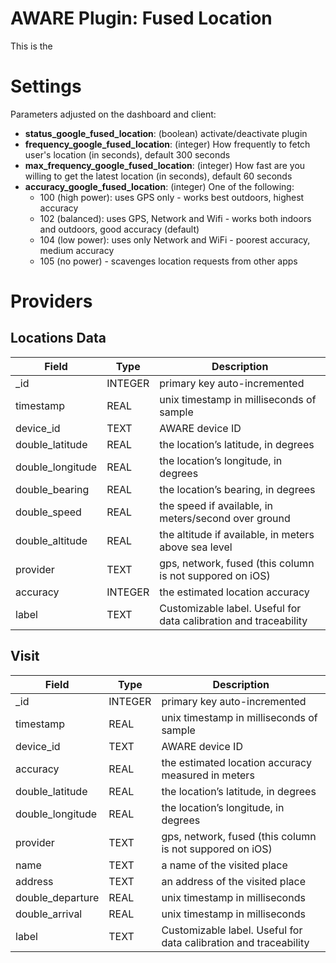 AWARE Plugin: Fused Location
===================================

This is the 

# Settings
Parameters adjusted on the dashboard and client:
* **status_google_fused_location**: (boolean) activate/deactivate plugin
* **frequency_google_fused_location**: (integer) How frequently to fetch user's location (in seconds), default 300 seconds
* **max_frequency_google_fused_location**: (integer) How fast are you willing to get the latest location (in seconds), default 60 seconds
* **accuracy_google_fused_location**: (integer) One of the following:
    * 100 (high power): uses GPS only - works best outdoors, highest accuracy
    * 102 (balanced): uses GPS, Network and Wifi - works both indoors and outdoors, good accuracy (default)
    * 104 (low power): uses only Network and WiFi - poorest accuracy, medium accuracy
    * 105 (no power) - scavenges location requests from other apps

# Providers
##  Locations Data
Field | Type | Description
----- | ---- | -----------
_id | INTEGER | primary key auto-incremented
timestamp | REAL | unix timestamp in milliseconds of sample
device_id | TEXT | AWARE device ID
double_latitude | REAL | the location’s latitude, in degrees
double_longitude	| REAL | the location’s longitude, in degrees
double_bearing | REAL |	the location’s bearing, in degrees
double_speed |	REAL | the speed if available, in meters/second over ground
double_altitude | REAL | the altitude if available, in meters above sea level
provider | TEXT | gps, network, fused (this column is not suppored on iOS)
accuracy | INTEGER | the estimated location accuracy
label | TEXT | Customizable label. Useful for data calibration and traceability

##  Visit
Field | Type | Description
----- | ---- | -----------
_id | INTEGER | primary key auto-incremented
timestamp | REAL | unix timestamp in milliseconds of sample
device_id | TEXT | AWARE device ID
accuracy  | REAL | the estimated location accuracy measured in meters
double_latitude | REAL | the location’s latitude, in degrees
double_longitude | REAL | the location’s longitude, in degrees
provider | TEXT | gps, network, fused (this column is not suppored on iOS)
name | TEXT | a name of the visited place
address | TEXT | an address of the visited place
double_departure | REAL | unix timestamp in milliseconds
double_arrival | REAL | unix timestamp in milliseconds
label | TEXT | Customizable label. Useful for data calibration and traceability
